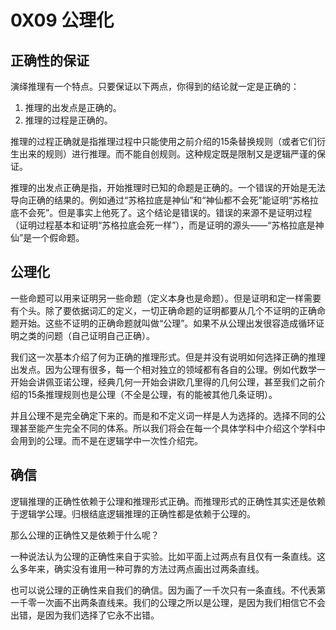 # 0X09 公理化

## 正确性的保证

演绎推理有一个特点。只要保证以下两点，你得到的结论就一定是正确的：

1. 推理的出发点是正确的。
1. 推理的过程是正确的。

推理的过程正确就是指推理过程中只能使用之前介绍的15条替换规则（或者它们衍生出来的规则）进行推理。而不能自创规则。这种规定既是限制又是逻辑严谨的保证。

推理的出发点正确是指，开始推理时已知的命题是正确的。一个错误的开始是无法导向正确的结果的。例如通过“苏格拉底是神仙”和“神仙都不会死”能证明“苏格拉底不会死”。但是事实上他死了。这个结论是错误的。错误的来源不是证明过程（证明过程基本和证明“苏格拉底会死一样”），而是证明的源头——“苏格拉底是神仙”是一个假命题。

## 公理化

一些命题可以用来证明另一些命题（定义本身也是命题）。但是证明和定一样需要有个头。除了要依据词汇的定义，一切正确命题的证明都要从几个不证明的正确命题开始。这些不证明的正确命题就叫做“公理”。如果不从公理出发很容造成循环证明之类的问题（自己证明自己正确）。

我们这一次基本介绍了何为正确的推理形式。但是并没有说明如何选择正确的推理出发点。因为公理有很多，每一个相对独立的领域都有各自的公理。例如代数学一开始会讲佩亚诺公理，经典几何一开始会讲欧几里得的几何公理，甚至我们之前介绍的15条推理规则也是公理（不全是公理，有的能被其他几条证明）。

并且公理不是完全确定下来的。而是和不定义词一样是人为选择的。选择不同的公理甚至能产生完全不同的体系。所以我们将会在每一个具体学科中介绍这个学科中会用到的公理。而不是在逻辑学中一次性介绍完。

## 确信

逻辑推理的正确性依赖于公理和推理形式正确。而推理形式的正确性其实还是依赖于逻辑学公理。归根结底逻辑推理的正确性都是依赖于公理的。

那么公理的正确性又是依赖于什么呢？

一种说法认为公理的正确性来自于实验。比如平面上过两点有且仅有一条直线。这么多年来，确实没有谁用一种可靠的方法过两点画出过两条直线。

也可以说公理的正确性来自我们的确信。因为画了一千次只有一条直线。不代表第一千零一次画不出两条直线来。我们的公理之所以是公理，是因为我们相信它不会出错，是因为我们选择了它永不出错。
